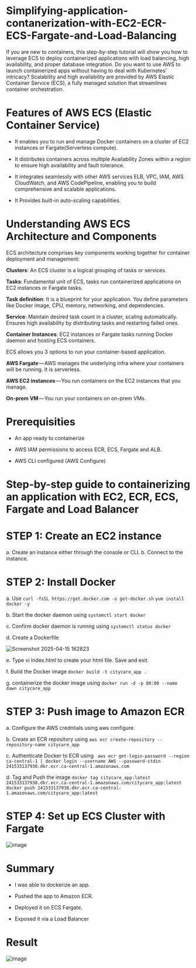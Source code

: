 # Simplifying-application-contanerization-with-EC2-ECR-ECS-Fargate-and-Load-Balancing

If you are new to containers, this step-by-step tutorial will show you how to leverage ECS to deploy containerized applications with load balancing, high availability, and proper database integration.
Do you want to use AWS to launch containerized apps without having to deal with Kubernetes' intricacy? Scalability and high availability are provided by AWS Elastic Container Service (ECS), a fully managed solution that streamlines container orchestration.


# Features of AWS ECS (Elastic Container Service)

- It enables you to run and manage Docker containers on a cluster of EC2 instances or Fargate(Serverless compute).

- It distributes containers across multiple Availability Zones within a region to ensure high availability and fault tolerance.

- It integrates seamlessly with other AWS services ELB, VPC, IAM, AWS CloudWatch, and AWS CodePipeline, enabling you to build comprehensive and scalable applications.

- It Provides built-in auto-scaling capabilities.


# Understanding AWS ECS Architecture and Components

ECS architecture comprises key components working together for container deployment and management:

**Clusters**: An ECS cluster is a logical grouping of tasks or services.

**Tasks**: Fundamental unit of ECS, tasks run containerized applications on EC2 instances or Fargate tasks.

**Task definition**: It is a blueprint for your application. You define parameters like Docker image, CPU, memory, networking, and dependencies.

**Service**: Maintain desired task count in a cluster, scaling automatically. Ensures high availability by distributing tasks and restarting failed ones.

**Container Instances**: EC2 instances or Fargate tasks running Docker daemon and hosting ECS containers.

ECS allows you 3 options to run your container-based application.

**AWS Fargate** — AWS manages the underlying infra where your containers will be running. It is serverless.

**AWS EC2 instances** — You run containers on the EC2 instances that you manage.

**On-prem VM** — You run your containers on on-prem VMs.

# Prerequisities

- An app ready to containerize

- AWS IAM permissions to access ECR, ECS, Fargate and ALB.

- AWS CLI configured (AWS Configure)


# Step-by-step guide to containerizing an application with EC2, ECR, ECS, Fargate and Load Balancer

# STEP 1: Create an EC2 instance

a. Create an instance either through the console or CLI.
b. Connect to the instance.

# STEP 2: Install Docker
a. Use `curl -fsSL https://get.docker.com -o get-docker.sh`
`yum install docker -y`

b. Start the docker daemon using `systemctl start docker`

c. Confirm docker daemon is runnng using `systemctl status docker`

d. Create a Dockerfile


![Screenshot 2025-04-15 162823](https://github.com/user-attachments/assets/a15cb5cd-fdab-4459-be68-681dfb9fe1ce)

e. Type vi Index.html to create your html file. Save and exit.

f. Build the Docker image
`docker build -t citycare_app .`

g. containerize the docker image using `docker run -d -p 80:80 --name dawn citycare_app`

# STEP 3: Push image to Amazon ECR
a. Configure the AWS credntials using aws configure.

b. Create an ECR repository using `aws ecr create-repository --repository-name citycare_app`

c. Authenticate Docker to ECR using ` aws ecr get-login-password --region ca-central-1 | docker login --username AWS --password-stdin 241533137938.dkr.ecr.ca-central-1.amazonaws.com`

d. Tag and Push the image
`docker tag citycare_app:latest 241533137938.dkr.ecr.ca-central-1.amazonaws.com/citycare_app:latest
`
`docker push 241533137938.dkr.ecr.ca-central-1.amazonaws.com/citycare_app:latest`

# STEP 4: Set up ECS Cluster with Fargate






![image](https://github.com/user-attachments/assets/104846fd-39a0-433f-a558-222c6b1bba2e)




# Summary
- I was able to dockerize an app.

- Pushed the app to Amazon ECR.

- Deployed it on ECS Fargate.

- Exposed it via a Load Balancer


# Result
![image](https://github.com/user-attachments/assets/aea01744-5f4c-42a9-823f-f85d39bdecd7)
